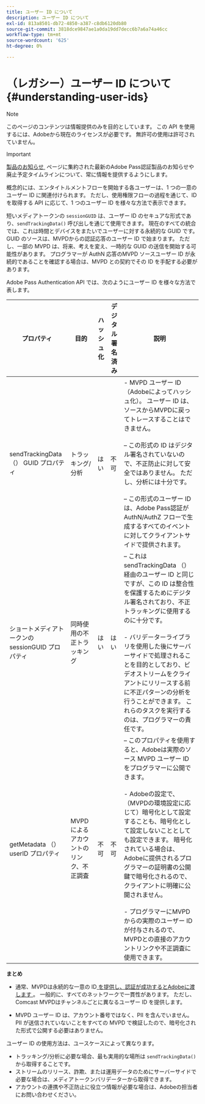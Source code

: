 ```yaml
---
title: ユーザー ID について
description: ユーザー ID について
exl-id: 813a8501-db72-4850-a387-c8db6120db80
source-git-commit: 3818dce9847ae1a0da19dd7decc6b7a6a74a46cc
workflow-type: tm+mt
source-wordcount: '625'
ht-degree: 0%

---
```


# （レガシー）ユーザー ID について {#understanding-user-ids}

>[!NOTE]
>
>このページのコンテンツは情報提供のみを目的としています。 この API を使用するには、Adobeから現在のライセンスが必要です。 無許可の使用は許可されていません。

>[!IMPORTANT]
>
> [&#x200B; 製品のお知らせ &#x200B;](/help/authentication/product-announcements.md) ページに集約された最新のAdobe Pass認証製品のお知らせや廃止予定タイムラインについて、常に情報を提供するようにします。

概念的には、エンタイトルメントフローを開始する各ユーザーは、1 つの一意のユーザー ID に関連付けられます。 ただし、使用権限フローの過程を通じて、ID を取得する API に応じて、1 つのユーザー ID を様々な方法で表示できます。

短いメディアトークンの `sessionGUID` は、ユーザー ID のセキュアな形式であり、`sendTrackingData()` 呼び出しを通じて使用できます。 現在のすべての統合では、これは時間とデバイスをまたいでユーザーに対する永続的な GUID です。 GUID のソースは、MVPDからの認証応答のユーザー ID で始まります。 ただし、一部の MVPD は、将来、考えを変え、一時的な GUID の送信を開始する可能性があります。 プログラマーが AuthN 応答のMVPD ソースユーザー ID が永続的であることを確認する場合は、MVPD との契約でその ID を手配する必要があります。

Adobe Pass Authentication API では、次のようにユーザー ID を様々な方法で表します。

| プロパティ | 目的 | ハッシュ化 | デジタル署名済み | 説明 |
| --- | --- | --- | --- | --- |
| sendTrackingData （） GUID プロパティ | トラッキング/分析 | はい | 不可 | - MVPD ユーザー ID （Adobeによってハッシュ化）。 ユーザー ID は、ソースからMVPDに戻ってトレースすることはできません。</br> </br> – この形式の ID はデジタル署名されていないので、不正防止に対して安全ではありません。 ただし、分析には十分です。 </br> </br> – この形式のユーザー ID は、Adobe Pass認証が AuthN/AuthZ フローで生成するすべてのイベントに対してクライアントサイドで提供されます。 |
| ショートメディアトークンの sessionGUID プロパティ | 同時使用の不正トラッキング | はい | はい |  – これは sendTrackingData （）経由のユーザー ID と同じですが、この ID は整合性を保護するためにデジタル署名されており、不正トラッキングに使用するのに十分です。</br> </br> - バリデーターライブラリを使用した後にサーバーサイドで処理されることを目的としており、ビデオストリームをクライアントにリリースする前に不正パターンの分析を行うことができます。  これらのタスクを実行するのは、プログラマーの責任です。 |
| getMetadata （） userID プロパティ | MVPDによるアカウントのリンク、不正調査 | 不可 | 不可 |  – このプロパティを使用すると、Adobeは実際のソース MVPD ユーザー ID をプログラマーに公開できます。</br> </br> - Adobeの設定で、（MVPDの環境設定に応じて）暗号化として設定することも、暗号化として設定しないこととしても設定できます。 暗号化されている場合は、Adobeに提供されるプログラマーの証明書の公開鍵で暗号化されるので、クライアントに明確に公開されません。</br> </br> - プログラマーにMVPDからの実際のユーザー ID が付与されるので、MVPDとの直接のアカウントリンクや不正調査に使用できます。 |


**まとめ**

* 通常、MVPDは永続的な一意の ID<u> を提供し、認証が成功するとAdobeに渡します </u>。 一般的に、すべてのネットワークで一貫性があります。 ただし、Comcast MVPDはチャンネルごとに異なるユーザー ID を提供します。

* MVPD ユーザー ID は、アカウント番号ではなく、PII を含んでいません。 PII が送信されていないことをすべての MVPD で検証したので、暗号化された形式で公開する必要はありません。

ユーザー ID の使用方法は、ユースケースによって異なります。

* トラッキング/分析に必要な場合、最も実用的な場所は `sendTrackingData()` から取得することです。
* ストリームのリリース、詐欺、または運用データのためにサーバーサイドで必要な場合は、メディアトークンバリデーターから取得できます。
* アカウントの連携や不正防止に役立つ情報が必要な場合は、Adobeの担当者にお問い合わせください。
